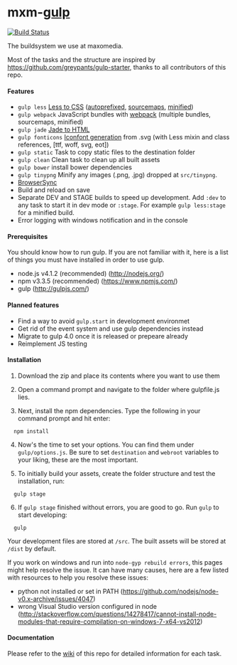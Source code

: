 # mxm-[gulp](https://github.com/gulpjs/gulp)
[![Build Status](https://travis-ci.org/maxomedia/mxm-gulp.svg?branch=develop)](https://travis-ci.org/maxomedia/mxm-gulp)

The buildsystem we use at maxomedia.

Most of the tasks and the structure are inspired by https://github.com/greypants/gulp-starter, thanks to all contributors of this repo.

#### Features
- `gulp less` [Less to CSS](https://github.com/plus3network/gulp-less) ([autoprefixed](https://github.com/sindresorhus/gulp-autoprefixer), [sourcemaps](https://github.com/floridoo/gulp-sourcemaps), [minified](https://github.com/jonathanepollack/gulp-minify-css/))
- `gulp webpack` JavaScript bundles with [webpack](https://github.com/webpack/webpack) (multiple bundles, sourcemaps, minified)
- `gulp jade` [Jade to HTML](https://github.com/phated/gulp-jade)
- `gulp fonticons` [Iconfont generation](https://github.com/backflip/gulp-iconfont-css) from .svg (with Less mixin and class references, [ttf, woff, svg, eot])
- `gulp static` Task to copy static files to the destination folder
- `gulp clean` Clean task to clean up all built assets
- `gulp bower` install bower dependencies
- `gulp tinypng` Minify any images (.png, .jpg) dropped at `src/tinypng`.
- [BrowserSync](https://github.com/BrowserSync/browser-sync)
- Build and reload on save
- Separate DEV and STAGE builds to speed up development. Add `:dev` to any task to start it in dev mode or `:stage`. For example `gulp less:stage` for a minified build.
- Error logging with windows notification and in the console

#### Prerequisites
You should know how to run gulp. If you are not familiar with it, here is a list of things you must have installed in order to use gulp.
- node.js v4.1.2 (recommended) (http://nodejs.org/)
- npm v3.3.5 (recommended) (https://www.npmjs.com/)
- gulp (http://gulpjs.com/)

#### Planned features
- Find a way to avoid `gulp.start` in development environmet
- Get rid of the event system and use gulp dependencies instead
- Migrate to gulp 4.0 once it is released or prepeare already
- Reimplement JS testing

#### Installation
1. Download the zip and place its contents where you want to use them

2. Open a command prompt and navigate to the folder where gulpfile.js lies.

3. Next, install the npm dependencies. Type the following in your command prompt and hit enter:
  ```shell
    npm install
  ```

4.  Now's the time to set your options. You can find them under `gulp/options.js`. Be sure to set `destination` and `webroot` variables to your liking, these are the most important.

5.  To initially build your assets, create the folder structure and test the installation, run:
  ```shell
    gulp stage
  ```

6. If `gulp stage` finished without errors, you are good to go. Run `gulp` to start developing:
  ```shell
    gulp
  ```
  
  Your development files are stored at `/src`. The built assets will be stored at `/dist` by default.
  
If you work on windows and run into `node-gyp rebuild errors`, this pages might help resolve the issue. It can have many causes, here are a few listed with resources to help you resolve these issues:
 - python not installed or set in PATH (https://github.com/nodejs/node-v0.x-archive/issues/4047)
 - wrong Visual Studio version configured in node (http://stackoverflow.com/questions/14278417/cannot-install-node-modules-that-require-compilation-on-windows-7-x64-vs2012)

#### Documentation
Please refer to the [wiki](https://github.com/maxomedia/mxm-gulp/wiki) of this repo for detailed information for each task.

